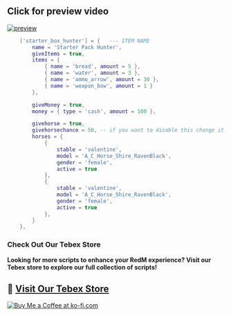 ## Click for preview video 
[![preview](https://img.youtube.com/vi/s9tePJI7oMQ/0.jpg)](https://www.youtube.com/watch?v=s9tePJI7oMQ)


```lua
    ['starter_box_hunter'] = {   --- ITEM NAME 
        name = 'Starter Pack Hunter',
        giveItems = true,
        items = {
            { name = 'bread', amount = 5 },
            { name = 'water', amount = 3 },
            { name = 'ammo_arrow', amount = 30 },
            { name = 'weapon_bow', amount = 1 }
        },

        giveMoney = true,
        money = { type = 'cash', amount = 100 },

        givehorse = true,
        givehorsechance = 50, -- if you want to disable this change it to nil
        horses = {
            {
                stable = 'valentine',
                model = 'A_C_Horse_Shire_RavenBlack',
                gender = 'female',
                active = true
            },
            {
                stable = 'valentine',
                model = 'A_C_Horse_Shire_RavenBlack',
                gender = 'female',
                active = true
            },
        } 
    },
```


### Check Out Our Tebex Store
**Looking for more scripts to enhance your RedM experience? Visit our Tebex store to explore our full collection of scripts!**

## 🔗 [__Visit Our Tebex Store__](https://dfadevelopments.tebex.io)

[![Buy Me a Coffee at ko-fi.com](https://storage.ko-fi.com/cdn/kofi2.png?v=6)](https://ko-fi.com/K3K715WIHX)
